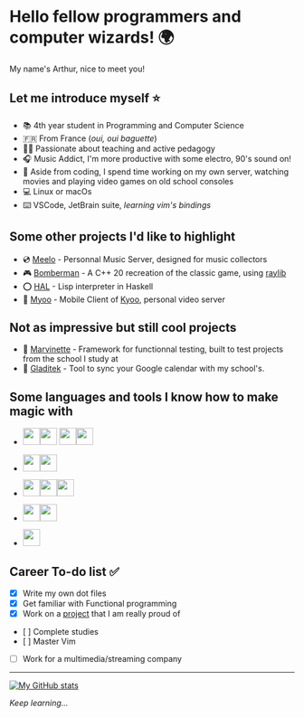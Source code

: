 # Hello fellow programmers and computer wizards! :earth_africa:

My name's Arthur, nice to meet you!

## Let me introduce myself :star:

- :books: 4th year student in Programming and Computer Science
- :fr: From France (*oui, oui baguette*)
- :teacher: Passionate about teaching and active pedagogy
- :headphones: Music Addict, I'm more productive with some electro, 90's sound on!
- :cherry_blossom: Aside from coding, I spend time working on my own server, watching movies and playing video games on old school consoles
- :computer: Linux or macOs
- :keyboard: VSCode, JetBrain suite, *learning vim's bindings*

## Some other projects I'd like to highlight

- :cd: [Meelo](https://github.com/Arthi-chaud/Meelo) - Personnal Music Server, designed for music collectors
- :video_game: [Bomberman](https://github.com/AnonymusRaccoon/Bomberman) - A C++ 20 recreation of the classic game, using [raylib](https://github.com/raysan5/raylib)
- :o: [HAL](https://github.com/Arthi-chaud/HAL) - Lisp interpreter in Haskell
- :movie_camera: [Myoo](https://github.com/Arthi-chaud/Myoo) - Mobile Client of [Kyoo](https://github.com/AnonymusRaccoon/Kyoo), personal video server

## Not as impressive but still cool projects

- :microscope: [Marvinette](https://github.com/Arthi-chaud/Marvinette) - Framework for functionnal testing, built to test projects from the school I study at
- :calendar: [Gladitek](https://github.com/Arthi-chaud/Gladitek) - Tool to sync your Google calendar with my school's.

## Some languages and tools I know how to make magic with

- <img src="https://cdn.jsdelivr.net/gh/devicons/devicon/icons/c/c-original.svg" height="30px"/><img src="https://cdn.jsdelivr.net/gh/devicons/devicon/icons/cplusplus/cplusplus-original.svg" height="30px"/>
<img src="https://cdn.jsdelivr.net/gh/devicons/devicon/icons/python/python-original.svg" height="30px"/><img src="https://cdn.jsdelivr.net/gh/devicons/devicon/icons/haskell/haskell-original.svg" height="30px"/>

- <img src="https://cdn.jsdelivr.net/gh/devicons/devicon/icons/react/react-original.svg" height="30px"/><img src="https://cdn.jsdelivr.net/gh/devicons/devicon/icons/flutter/flutter-original.svg" height="30px"/>

- <img src="https://cdn.jsdelivr.net/gh/devicons/devicon/icons/typescript/typescript-original.svg" height="30px"/><img src="https://cdn.jsdelivr.net/gh/devicons/devicon/icons/nestjs/nestjs-plain.svg" height="30px"/><img src="https://cdn.jsdelivr.net/gh/devicons/devicon/icons/nextjs/nextjs-original.svg" height="30px"/>

- <img src="https://cdn.jsdelivr.net/gh/devicons/devicon/icons/markdown/markdown-original.svg" height="30px"/><img src="https://cdn.jsdelivr.net/gh/devicons/devicon/icons/latex/latex-original.svg" height="30px"/>

- <img src="https://cdn.jsdelivr.net/gh/devicons/devicon/icons/docker/docker-original.svg" height="30px"/>

## Career To-do list :white_check_mark: 

- [x] Write my own dot files
- [x] Get familiar with Functional programming
- [x] Work on a [project](https://github.com/Arthi-chaud/Meelo) that I am really proud of
- [ ] Complete studies
- [ ] Master Vim
- [ ] Work for a multimedia/streaming company

---

[![My GitHub stats](https://github-readme-stats.vercel.app/api?username=Arthi-chaud&theme=darcula)](https://github.com/anuraghazra/github-readme-stats)

*Keep learning...*
